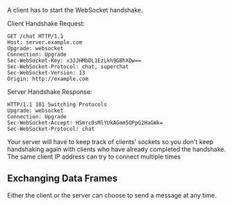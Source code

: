 A client has to start the WebSocket handshake.

Client Handshake Request:
```
GET /chat HTTP/1.1
Host: server.example.com
Upgrade: websocket
Connection: Upgrade
Sec-WebSocket-Key: x3JJHMbDL1EzLkh9GBhXDw==
Sec-WebSocket-Protocol: chat, superchat
Sec-WebSocket-Version: 13
Origin: http://example.com
```

Server Handshake Response:
```
HTTP/1.1 101 Switching Protocols
Upgrade: websocket
Connection: Upgrade
Sec-WebSocket-Accept: HSmrc0sMlYUkAGmm5OPpG2HaGWk=
Sec-WebSocket-Protocol: chat
```
Your server will have to keep track of clients' sockets so you don't keep handshaking again with clients who have already completed the handshake. The same client IP address can try to connect multiple times

## Exchanging Data Frames
Either the client or the server can choose to send a message at any time.






